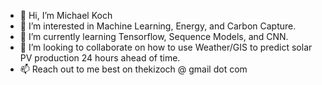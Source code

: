 - 👋 Hi, I’m Michael Koch
- 👀 I’m interested in Machine Learning, Energy, and Carbon Capture.
- 🌱 I’m currently learning Tensorflow, Sequence Models, and CNN.
- 💞️ I’m looking to collaborate on how to use Weather/GIS to predict solar PV production 24 hours ahead of time.
- 📫 Reach out to me best on thekizoch @ gmail dot com

<!---
thekizoch/thekizoch is a ✨ special ✨ repository because its `README.md` (this file) appears on your GitHub profile.
You can click the Preview link to take a look at your changes.
--->
